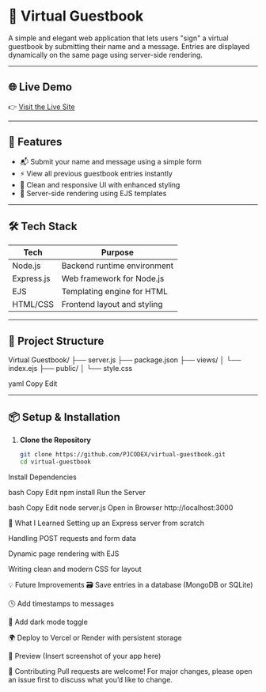 # 📖 Virtual Guestbook

A simple and elegant web application that lets users "sign" a virtual guestbook by submitting their name and a message. Entries are displayed dynamically on the same page using server-side rendering.

---

## 🌐 Live Demo

👉 [Visit the Live Site](https://your-live-link-here.onrender.com) 

---

## 🚀 Features

- 📬 Submit your name and message using a simple form
- ⚡ View all previous guestbook entries instantly
- 💅 Clean and responsive UI with enhanced styling
- 🎨 Server-side rendering using EJS templates

---

## 🛠️ Tech Stack

| Tech         | Purpose                      |
|--------------|------------------------------|
| Node.js      | Backend runtime environment  |
| Express.js   | Web framework for Node.js    |
| EJS          | Templating engine for HTML   |
| HTML/CSS     | Frontend layout and styling  |

---

## 📁 Project Structure

Virtual Guestbook/
├── server.js
├── package.json
├── views/
│ └── index.ejs
├── public/
│ └── style.css

yaml
Copy
Edit

---

## 📦 Setup & Installation

1. **Clone the Repository**
   ```bash
   git clone https://github.com/PJCODEX/virtual-guestbook.git
   cd virtual-guestbook
Install Dependencies

bash
Copy
Edit
npm install
Run the Server

bash
Copy
Edit
node server.js
Open in Browser
http://localhost:3000

🧠 What I Learned
Setting up an Express server from scratch

Handling POST requests and form data

Dynamic page rendering with EJS

Writing clean and modern CSS for layout

💡 Future Improvements
🗃 Save entries in a database (MongoDB or SQLite)

🕓 Add timestamps to messages

🌙 Add dark mode toggle

🌍 Deploy to Vercel or Render with persistent storage

📸 Preview
(Insert screenshot of your app here)

🤝 Contributing
Pull requests are welcome! For major changes, please open an issue first to discuss what you’d like to change.
